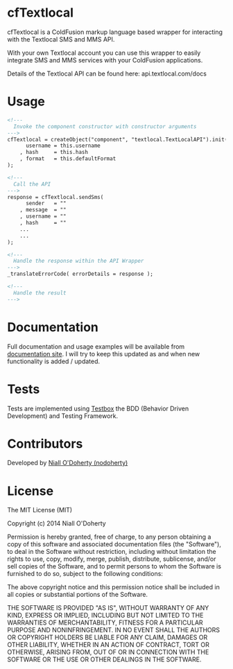 cfTextlocal
===========

cfTextlocal is a ColdFusion markup language based wrapper for interacting with the Textlocal SMS and MMS API.

With your own Textlocal account you can use this wrapper to easily integrate SMS and MMS services with your ColdFusion applications.

Details of the Textlocal API can be found here: api.textlocal.com/docs

Usage
=====

```coldfusion
<!--- 
  Invoke the component constructor with constructor arguments 
--->
cfTextlocal = createObject("component", "textlocal.TextLocalAPI").init(
      username = this.username
    , hash     = this.hash
    , format   = this.defaultFormat
);

<!--- 
  Call the API 
--->
response = cfTextlocal.sendSms(
      sender   = ""
    , message  = ""
    , username = ""
    , hash     = ""
    ...
    ...
);

<!--- 
  Handle the response within the API Wrapper
--->
_translateErrorCode( errorDetails = response );

<!--- 
  Handle the result 
--->

```

Documentation
=============
Full documentation and usage examples will be available from [documentation site](http://nodoherty.github.io/cftextlocal/).  I will try to keep this updated as and when new functionality is added / updated.

Tests
=====
Tests are implemented using [Testbox](http://wiki.coldbox.org/wiki/TestBox.cfm) the BDD (Behavior Driven Development) and Testing Framework.

Contributors
============
Developed by [Niall O'Doherty (nodoherty)](https://github.com/nodoherty)

License
=======

The MIT License (MIT)

Copyright (c) 2014 Niall O'Doherty

Permission is hereby granted, free of charge, to any person obtaining a copy
of this software and associated documentation files (the "Software"), to deal
in the Software without restriction, including without limitation the rights
to use, copy, modify, merge, publish, distribute, sublicense, and/or sell
copies of the Software, and to permit persons to whom the Software is
furnished to do so, subject to the following conditions:

The above copyright notice and this permission notice shall be included in all
copies or substantial portions of the Software.

THE SOFTWARE IS PROVIDED "AS IS", WITHOUT WARRANTY OF ANY KIND, EXPRESS OR
IMPLIED, INCLUDING BUT NOT LIMITED TO THE WARRANTIES OF MERCHANTABILITY,
FITNESS FOR A PARTICULAR PURPOSE AND NONINFRINGEMENT. IN NO EVENT SHALL THE
AUTHORS OR COPYRIGHT HOLDERS BE LIABLE FOR ANY CLAIM, DAMAGES OR OTHER
LIABILITY, WHETHER IN AN ACTION OF CONTRACT, TORT OR OTHERWISE, ARISING FROM,
OUT OF OR IN CONNECTION WITH THE SOFTWARE OR THE USE OR OTHER DEALINGS IN THE
SOFTWARE.



